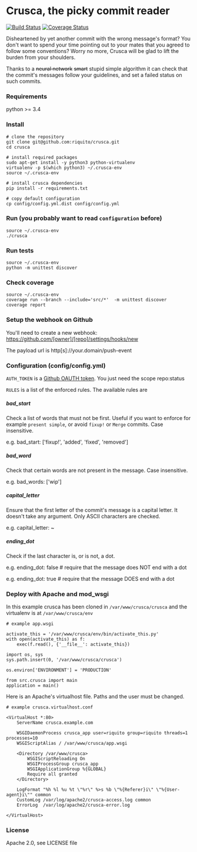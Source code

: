 Crusca, the picky commit reader
===============================

[![Build Status](https://api.travis-ci.org/riquito/crusca.svg?branch=master)](https://travis-ci.org/riquito/crusca) [![Coverage Status](https://coveralls.io/repos/github/riquito/crusca/badge.svg?branch=master)](https://coveralls.io/github/riquito/crusca?branch=master)

Disheartened by yet another commit with the wrong message's format? You don't
want to spend your time pointing out to your mates that you agreed to follow
some conventions? Worry no more, Crusca will be glad to lift the burden from
your shoulders.

Thanks to a ~~neural network~~ ~~smart~~ stupid simple algorithm it can check
that the commit's messages follow your guidelines, and set a failed status on
such commits.

### Requirements

python >= 3.4

### Install

    # clone the repository
    git clone git@github.com:riquito/crusca.git
    cd crusca

    # install required packages
    sudo apt-get install -y python3 python-virtualenv
    virtualenv -p $(which python3) ~/.crusca-env
    source ~/.crusca-env

    # install crusca dependencies
    pip install -r requirements.txt
    
    # copy default configuration
    cp config/config.yml.dist config/config.yml

### Run (you probably want to read `configuration` before)

    source ~/.crusca-env
    ./crusca

### Run tests

    source ~/.crusca-env
    python -m unittest discover

### Check coverage

    source ~/.crusca-env
    coverage run --branch --include='src/*'  -m unittest discover
    coverage report

### Setup the webhook on Github

You'll need to create a new webhook: https://github.com/[owner]/[repo]/settings/hooks/new

The payload url is http[s]://your.domain/push-event

### Configuration (config/config.yml)

`AUTH_TOKEN` is a [Github OAUTH token](https://github.com/settings/tokens/new). You just need the scope repo:status

`RULES` is a list of the enforced rules. The available rules are

##### bad_start

Check a list of words that must not be first. Useful if you want to enforce
for example `present simple`, or avoid `fixup!` or `Merge` commits.
Case insensitive.

e.g. bad_start: ['fixup!', 'added', 'fixed', 'removed']

##### bad_word

Check that certain words are not present in the message.
Case insensitive.

e.g. bad_words: ['wip']

##### capital_letter

Ensure that the first letter of the commit's message is a capital letter.
It doesn't take any argument. Only ASCII characters are checked.

e.g. capital_letter: ~

##### ending_dot

Check if the last character is, or is not, a dot.

e.g. ending_dot: false # require that the message does NOT end with a dot

e.g. ending_dot: true  # require that the message DOES end with a dot

### Deploy with Apache and mod_wsgi

In this example crusca has been cloned in
`/var/www/crusca/crusca`
and the virtualenv is at
`/var/www/crusca/env`

    # example app.wsgi

    activate_this = '/var/www/crusca/env/bin/activate_this.py'
    with open(activate_this) as f:
        exec(f.read(), {'__file__': activate_this})
    
    import os, sys
    sys.path.insert(0, '/var/www/crusca/crusca')
    
    os.environ['ENVIRONMENT'] = 'PRODUCTION'
    
    from src.crusca import main
    application = main()
    
Here is an Apache's virtualhost file. Paths and the user must be changed.

    # example crusca.virtualhost.conf

    <VirtualHost *:80>
        ServerName crusca.example.com
    
        WSGIDaemonProcess crusca_app user=riquito group=riquito threads=1 processes=10
        WSGIScriptAlias / /var/www/crusca/app.wsgi
    
        <Directory /var/www/crusca>
            WSGIScriptReloading On
            WSGIProcessGroup crusca_app
            WSGIApplicationGroup %{GLOBAL}
    	    Require all granted        
        </Directory>
    
        LogFormat "%h %l %u %t \"%r\" %>s %b \"%{Referer}i\" \"%{User-agent}i\"" common
        CustomLog /var/log/apache2/crusca-access.log common        
        ErrorLog  /var/log/apache2/crusca-error.log
    
    </VirtualHost>

### License

Apache 2.0, see LICENSE file
